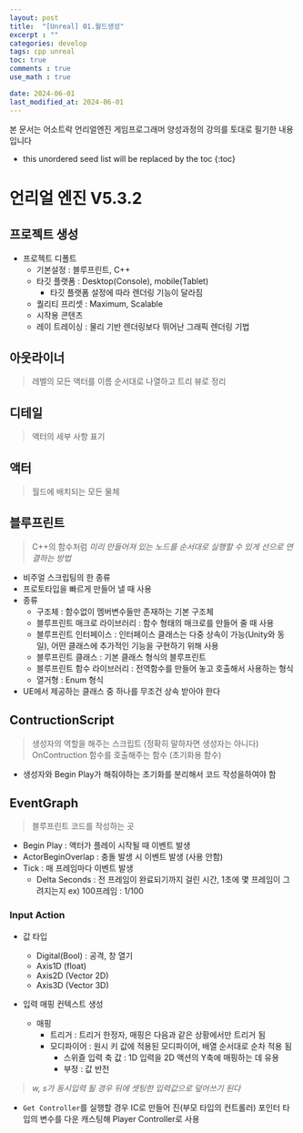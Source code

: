 ```yaml
---
layout: post
title:  "[Unreal] 01.월드생성"
excerpt : ""
categories: develop
tags: cpp unreal
toc: true
comments : true
use_math : true

date: 2024-06-01
last_modified_at: 2024-06-01
---
```

> <span style="font-size: 80%">
본 문서는 어소트락 언리얼엔진 게임프로그래머 양성과정의 강의를 토대로 필기한 내용입니다 </span>

<!--more-->

* this unordered seed list will be replaced by the toc
{:toc}

# 언리얼 엔진 V5.3.2

## 프로젝트 생성
- 프로젝트 디폴트
  - 기본설정 : 블루프린트, C++
  - 타깃 플랫폼 : Desktop(Console), mobile(Tablet)
    - 타깃 플랫폼 설정에 따라 렌더링 기능이 달라짐
  - 퀄리티 프리셋 : Maximum, Scalable
  - 시작용 콘텐츠
  - 레이 트레이싱 : 물리 기반 렌더링보다 뛰어난 그래픽 렌더링 기법

## 아웃라이너 
> 레벨의 모든 액터를 이름 순서대로 나열하고 트리 뷰로 정리

## 디테일
> 액터의 세부 사항 표기

## 액터
> 월드에 배치되는 모든 물체

## 블루프린트
> C++의 함수처럼 *미리 만들어져 있는 노드를 순서대로 실행할 수 있게 선으로 연결하는 방법*

- 비주얼 스크립팅의 한 종류
- 프로토타입을 빠르게 만들어 낼 때 사용
- 종류
  - 구조체 : 함수없이 멤버변수들만 존재하는 기본 구조체
  - 블루프린트 매크로 라이브러리 : 함수 형태의 매크로를 만들어 줄 때 사용
  - 블루프린트 인터페이스 : 인터페이스 클래스는 다중 상속이 가능(Unity와 동일), 어떤 클래스에 추가적인 기능을 구현하기 위해 사용
  - 블루프린트 클래스 : 기본 클래스 형식의 블루프린트
  - 블루프린트 함수 라이브러리 : 전역함수를 만들어 놓고 호출해서 사용하는 형식
  - 열거형 : Enum 형식
- UE에서 제공하는 클래스 중 하나를 무조건 상속 받아야 한다

## ContructionScript
> 생성자의 역할을 해주는 스크립트 (정확히 말하자면 생성자는 아니다)    
> OnContruction 함수를 호출해주는 함수 (초기화용 함수)

- 생성자와 Begin Play가 해줘야하는 초기화를 분리해서 코드 작성을하여야 함

## EventGraph
> 블루프린트 코드를 작성하는 곳

- Begin Play : 액터가 플레이 시작될 때 이벤트 발생
- ActorBeginOverlap : 충돌 발생 시 이벤트 발생 (사용 안함)
- Tick : 매 프레임마다 이벤트 발생
  - Delta Seconds : 전 프레임이 완료되기까지 걸린 시간, 1초에 몇 프레임이 그려지는지 ex) 100프레임 : 1/100

### Input Action
- 값 타입
  - Digital(Bool) : 공격, 창 열기
  - Axis1D (float)
  - Axis2D (Vector 2D)
  - Axis3D (Vector 3D)

- 입력 매핑 컨텍스트 생성
  - 매핑
    - 트리거 : 트리거 한정자, 매핑은 다음과 같은 상황에서만 트리거 됨
	- 모디파이어 : 원시 키 값에 적용된 모디파이어, 배열 순서대로 순차 적용 됨
	  - 스위즐 입력 축 값 : 1D 입력을 2D 액션의 Y축에 매핑하는 데 유용
	  - 부정 : 값 반전

> *w, s가 동시입력 될 경우 뒤에 셋팅한 입력값으로 덮어쓰기 된다*

- `Get Controller`를 실행할 경우 IC로 만들어 진(부모 타입의 컨트롤러) 포인터 타입의 변수를 다운 캐스팅해 Player Controller로 사용